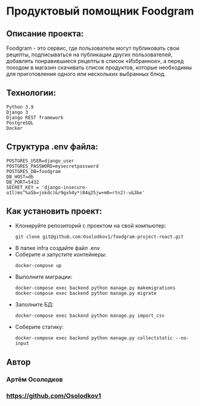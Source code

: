 # Продуктовый помощник Foodgram

## Описание проекта:

Foodgram - это сервис, где пользователи могут публиковать свои рецепты, подписываться на публикации других пользователей, добавлять понравившиеся рецепты в список «Избранное», а перед походом в магазин скачивать список продуктов, которые необходимы для приготовления одного или нескольких выбранных блюд.

## Технологии:
    Python 3.9
    Django 3
    Django REST framework
    PostgreSQL
    Docker

## Структура .env файла:
    POSTGRES_USER=django_user
    POSTGRES_PASSWORD=mysecretpassword
    POSTGRES_DB=foodgram
    DB_HOST=db
    DB_PORT=5432
    SECRET_KEY = 'django-insecure-o1l)ms^%a5b=jokdc)&r9gxh4y*)84q25jw+m0=rtn2)-v&3be'

## Как установить проект:
- Клонируйте репозиторий с проектом на свой компьютер:
    ```
    git clone git@github.com:Osolodkov1/foodgram-project-react.git
    ```
- В папке infra создайте файл .env
- Соберите и запустите контейнеры:
    ```
    docker-compose up
    ```
- Выполните миграции:
    ```
    docker-compose exec backend python manage.py makemigrations
    docker-compose exec backend python manage.py migrate
    ```
- Заполните БД:
    ```
    docker-compose exec backend python manage.py import_csv
    ```  
- Соберите статику:
    ```
    docker-compose exec backend python manage.py collectstatic --no-input
    ``` 

## Автор
### Артём Осолодков
### https://github.com/Osolodkov1